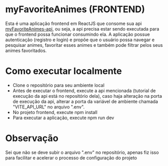 # myFavoriteAnimes (FRONTEND)
Esta é uma aplicação frontend em ReactJS que consome sua api [myFavoriteAnimes-api](https://github.com/caiobrida/myFavoriteAnime-api), ou seja, a api precisa estar sendo executada para que o frontend possa funcionar consumindo ela.
A aplicação possue autenticação (registro e login) e propõe que o usuário possa navegar e pesquisar animes, favoritar esses animes e também pode filtrar pelos seus animes favoritados.

# Como executar localmente
- Clone o repositório para seu ambiente local
- Antes de executar o frontend, execute a api mencionada (tutorial de execução da api está no repositório dela), caso haja alteração na porta de execução da api, alterar a porta da variável de ambiente chamada "VITE_API_URL" no arquivo ".env".
- No projeto frontend, execute npm install
- Para executar a aplicação, execute npm run dev

# Observação
Sei que não se deve subir o arquivo ".env" no repositório, apenas fiz isso para facilitar e acelerar o processo de configuração do projeto
